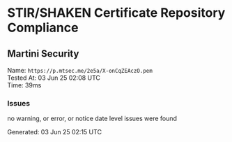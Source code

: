 # STIR/SHAKEN Certificate Repository Compliance

## Martini Security

Name: `https://p.mtsec.me/2e5a/X-onCqZEAczO.pem`\
Tested At: 03 Jun 25 02:08 UTC\
Time: 39ms

### Issues

no warning, or error, or notice date level issues were found

Generated: 03 Jun 25 02:15 UTC